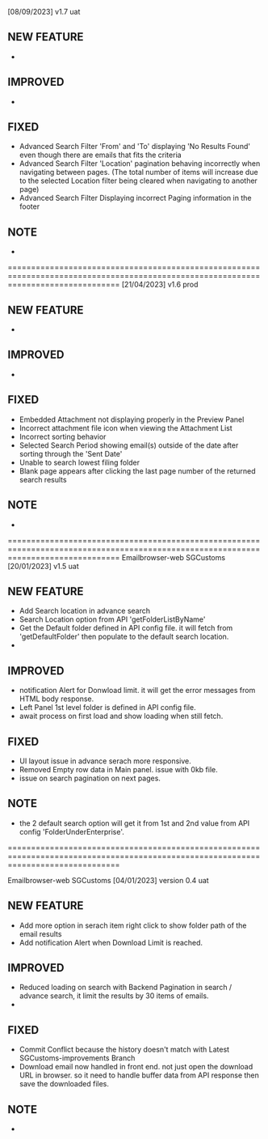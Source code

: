 [08/09/2023] v1.7 uat

## NEW FEATURE
- 

## IMPROVED
- 

## FIXED
- Advanced Search Filter 'From' and 'To' displaying 'No Results Found' even though there are emails that fits the criteria
- Advanced Search Filter 'Location' pagination behaving incorrectly when navigating between pages. (The total number of items will increase due to the selected Location filter being cleared when navigating to another page)
- Advanced Search Filter Displaying incorrect Paging information in the footer


## NOTE
-  


====================================================================================================================================
[21/04/2023] v1.6 prod

## NEW FEATURE
- 

## IMPROVED
- 

## FIXED
- Embedded Attachment not displaying properly in the Preview Panel
- Incorrect attachment file icon when viewing the Attachment List
- Incorrect sorting behavior
- Selected Search Period showing email(s) outside of the date after sorting through the 'Sent Date'
- Unable to search lowest filing folder
- Blank page appears after clicking the last page number of the returned search results


## NOTE
-  


====================================================================================================================================
Emailbrowser-web SGCustoms 
[20/01/2023] v1.5 uat 

## NEW FEATURE
- Add Search location in advance search
- Search Location option from API 'getFolderListByName'
- Get the Default folder defined in API config file. it will fetch from 'getDefaultFolder' then populate to the default search location.
- 

## IMPROVED
- notification Alert for Donwload limit. it will get the error messages from HTML body response.
- Left Panel 1st level folder is defined in API config file.
- await process on first load and show loading when still fetch.

## FIXED
- UI layout issue in advance serach more responsive.
- Removed Empty row data in Main panel. issue with 0kb file.
- issue on search pagination on next pages.


## NOTE
- the 2 default search option will get it from 1st and 2nd value from API config 'FolderUnderEnterprise'. 


====================================================================================================================================

Emailbrowser-web SGCustoms 
[04/01/2023] version 0.4 uat 

## NEW FEATURE
- Add more option in serach item right click to show folder path of the email results
- Add notification Alert when Download Limit is reached. 

## IMPROVED
- Reduced loading on search with Backend Pagination in search / advance search, it limit the results by 30 items of emails.
- 

## FIXED
- Commit Conflict because the history doesn't match with Latest SGCustoms-improvements Branch
- Download email now handled in front end. not just open the download URL in browser. so it need to handle buffer data from API response then save the downloaded files.


## NOTE
- 